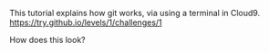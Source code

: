 This tutorial explains how git works, via using a terminal in Cloud9.
https://try.github.io/levels/1/challenges/1

How does this look?
